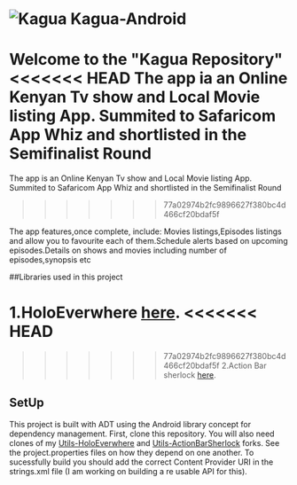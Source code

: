 ![Kagua](http://i42.tinypic.com/313t72f.png) Kagua-Android
======================================================================================================
Welcome to  the **"Kagua Repository"**
<<<<<<< HEAD
The app ia an Online Kenyan Tv show and Local Movie listing App. Summited to Safaricom App Whiz and shortlisted in the Semifinalist Round
=======
The app is an Online Kenyan Tv show and Local Movie listing App. Summited to Safaricom App Whiz and shortlisted in the Semifinalist Round
>>>>>>> 77a02974b2fc9896627f380bc4d466cf20bdaf5f


The app features,once complete, include: Movies listings,Episodes listings and allow you to favourite each of them.Schedule alerts
based on upcoming episodes.Details on shows and movies including number of episodes,synopsis etc

##Libraries used in this project

1.HoloEverwhere [here][1].
<<<<<<< HEAD
=======

>>>>>>> 77a02974b2fc9896627f380bc4d466cf20bdaf5f
2.Action Bar sherlock [here][2].



SetUp
------
This project is built with ADT using the Android library concept for dependency management.
First, clone this repository. You will also need clones of my [Utils-HoloEverwhere][3] and [Utils-ActionBarSherlock][4] forks.
See the project.properties files on how they depend on one another. To sucessfully build you should add the correct Content Provider URI in the strings.xml file (I am working on building a re usable API for this).


[1]: http://www.holoeverywhere.com/
[2]: http://actionbarsherlock.com/
[3]: https://github.com/Jaymo/Utils-HoloEverwhere
[4]: https://github.com/Jaymo/Utils-ActionBarSherlock
